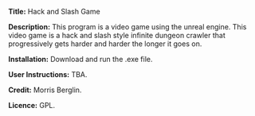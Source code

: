 **Title:** Hack and Slash Game

**Description:** This program is a video game using the unreal engine. This video game is a hack and slash style infinite dungeon crawler that progressively gets harder and harder the longer it goes on.

**Installation:** Download and run the .exe file.

**User Instructions:** TBA.

**Credit:** Morris Berglin.

**Licence:** GPL.
